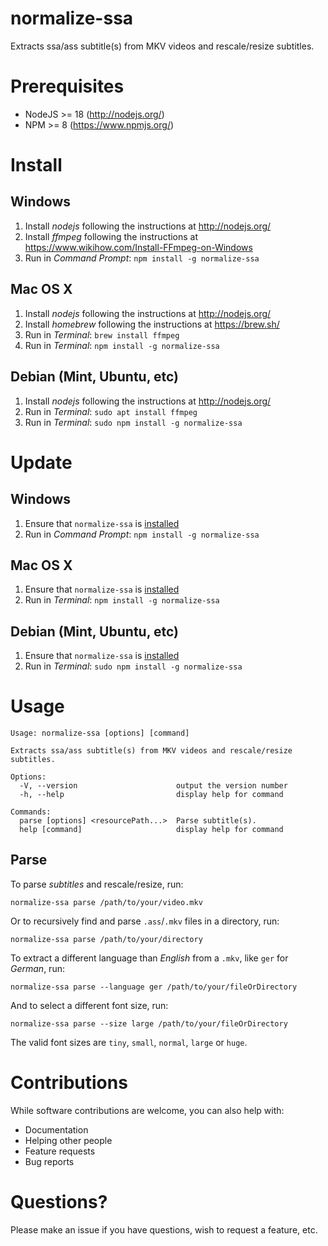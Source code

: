 # normalize-ssa

Extracts ssa/ass subtitle(s) from MKV videos and rescale/resize subtitles.

# Prerequisites

- NodeJS >= 18 (http://nodejs.org/)
- NPM >= 8 (https://www.npmjs.org/)

# Install

## Windows

1. Install _nodejs_ following the instructions at http://nodejs.org/
2. Install _ffmpeg_ following the instructions at https://www.wikihow.com/Install-FFmpeg-on-Windows
3. Run in _Command Prompt_: `npm install -g normalize-ssa`

## Mac OS X

1. Install _nodejs_ following the instructions at http://nodejs.org/
2. Install _homebrew_ following the instructions at https://brew.sh/
3. Run in _Terminal_: `brew install ffmpeg`
4. Run in _Terminal_: `npm install -g normalize-ssa`

## Debian (Mint, Ubuntu, etc)

1. Install _nodejs_ following the instructions at http://nodejs.org/
2. Run in _Terminal_: `sudo apt install ffmpeg`
3. Run in _Terminal_: `sudo npm install -g normalize-ssa`

# Update

## Windows

1. Ensure that `normalize-ssa` is [installed](#Install)
2. Run in _Command Prompt_: `npm install -g normalize-ssa`

## Mac OS X

1. Ensure that `normalize-ssa` is [installed](#Install)
2. Run in _Terminal_: `npm install -g normalize-ssa`

## Debian (Mint, Ubuntu, etc)

1. Ensure that `normalize-ssa` is [installed](#Install)
2. Run in _Terminal_: `sudo npm install -g normalize-ssa`

# Usage

```
Usage: normalize-ssa [options] [command]

Extracts ssa/ass subtitle(s) from MKV videos and rescale/resize subtitles.

Options:
  -V, --version                      output the version number
  -h, --help                         display help for command

Commands:
  parse [options] <resourcePath...>  Parse subtitle(s).
  help [command]                     display help for command
```

## Parse

To parse _subtitles_ and rescale/resize, run:

    normalize-ssa parse /path/to/your/video.mkv

Or to recursively find and parse `.ass`/`.mkv` files in a directory, run:

    normalize-ssa parse /path/to/your/directory

To extract a different language than _English_ from a `.mkv`, like `ger` for _German_, run:

    normalize-ssa parse --language ger /path/to/your/fileOrDirectory

And to select a different font size, run:

    normalize-ssa parse --size large /path/to/your/fileOrDirectory

The valid font sizes are `tiny`, `small`, `normal`, `large` or `huge`.

# Contributions

While software contributions are welcome, you can also help with:

- Documentation
- Helping other people
- Feature requests
- Bug reports

# Questions?

Please make an issue if you have questions, wish to request a feature, etc.
